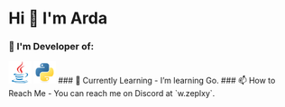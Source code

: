 # Hi 👋 I'm Arda

### 🔭 I'm Developer of:
<img src="https://raw.githubusercontent.com/devicons/devicon/master/icons/java/java-original.svg" alt="Java" width="40" height="40"/>
<img src="https://raw.githubusercontent.com/devicons/devicon/master/icons/python/python-original.svg" alt="Python" width="40" height="40"/>
### 🚀 Currently Learning - I’m learning Go.
### 📫 How to Reach Me - You can reach me on Discord at `w.zeplxy`.
